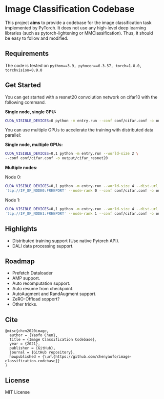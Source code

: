 # Image Classification Codebase

This project **aims** to provide a codebase for the image classification task implemented by PyTorch.
It does not use any high-level deep learning libraries (such as pytorch-lightening or MMClassification).
Thus, it should be easy to follow and modified.

## Requirements

The code is tested on `python==3.9, pyhocon==0.3.57, torch=1.8.0, torchvision=0.9.0`

## Get Started

You can get started with a resnet20 convolution network on cifar10 with the following command.

**Single node, single GPU:**

```bash
CUDA_VISIBLE_DEVICES=0 python -m entry.run --conf conf/cifar.conf -o output/cifar_resnet20
```

You can use multiple GPUs to accelerate the training with distributed data parallel:

**Single node, multiple GPUs:**

```bash
CUDA_VISIBLE_DEVICES=0,1 python -m entry.run --world-size 2 \
--conf conf/cifar.conf -o output/cifar_resnet20
```

**Multiple nodes:**

Node 0:
```bash
CUDA_VISIBLE_DEVICES=0,1 python -m entry.run --world-size 4 --dist-url \
'tcp://IP_OF_NODE0:FREEPORT' --node-rank 0 --conf conf/cifar.conf -o output/cifar_resnet20
```

Node 1:
```bash
CUDA_VISIBLE_DEVICES=0,1 python -m entry.run --world-size 4 --dist-url \
'tcp://IP_OF_NODE1:FREEPORT' --node-rank 1 --conf conf/cifar.conf -o output/cifar_resnet20
```


## Highlights

 - Distributed training support (Use native Pytorch API).
 - DALI data processing support.

## Roadmap
  
  - Prefetch Dataloader
  - AMP support.
  - Auto recomputation support.
  - Auto resume from checkpoint.
  - AutoAugment and RandAugment support.
  - ZeRO-Offload sopport?
  - Other tricks.

## Cite

```
@misc{chen2020image,
  author = {Yaofo Chen},
  title = {Image Classification Codebase},
  year = {2021},
  publisher = {GitHub},
  journal = {GitHub repository},
  howpublished = {\url{https://github.com/chenyaofo/image-classification-codebase}}
}
```

## License

MIT License